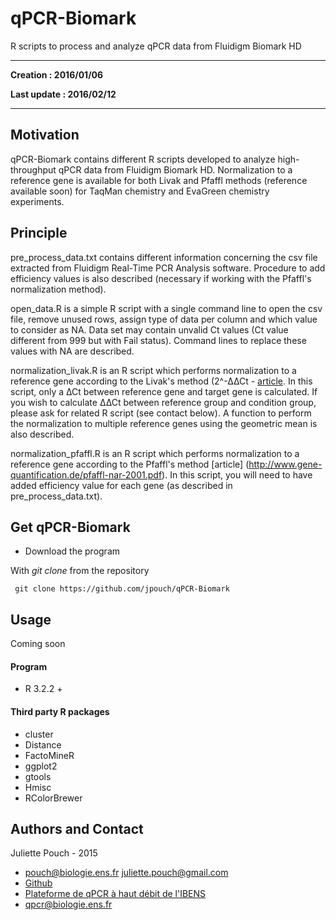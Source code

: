 # qPCR-Biomark
R scripts to process and analyze qPCR data from Fluidigm Biomark HD

---

**Creation : 2016/01/06**

**Last update : 2016/02/12**

---

## Motivation

qPCR-Biomark contains different R scripts developed to analyze high-throughput qPCR data from Fluidigm Biomark HD.
Normalization to a reference gene is available for both Livak and Pfaffl methods (reference available soon) for TaqMan chemistry and EvaGreen chemistry experiments.


## Principle

pre_process_data.txt contains different information concerning the csv file extracted from Fluidigm Real-Time PCR Analysis software. Procedure to add efficiency values is also described (necessary if working with the Pfaffl's normalization method).

open_data.R is a simple R script with a single command line to open the csv file, remove unused rows, assign type of data per column and which value to consider as NA. Data set may contain unvalid Ct values (Ct value different from 999 but with Fail status). Command lines to replace these values with NA are described.

normalization_livak.R is an R script which performs normalization to a reference gene according to the Livak's method (2^-∆∆Ct - [article](http://www.gene-quantification.de/livak-2001.pdf). In this script, only a ∆Ct between reference gene and target gene is calculated. If you wish to calculate ∆∆Ct between reference group and condition group, please ask for related R script (see contact below).
A function to perform the normalization to multiple reference genes using the geometric mean is also described.

normalization_pfaffl.R is an R script which performs normalization to a reference gene according to the Pfaffl's method [article] (http://www.gene-quantification.de/pfaffl-nar-2001.pdf). In this script, you will need to have added efficiency value for each gene (as described in pre_process_data.txt).

## Get qPCR-Biomark

* Download the program

With *git clone* from the repository
 
```	git clone https://github.com/jpouch/qPCR-Biomark```


## Usage

Coming soon

#### Program

* R 3.2.2 +

#### Third party R packages

* cluster
* Distance
* FactoMineR
* ggplot2
* gtools
* Hmisc
* RColorBrewer

## Authors and Contact

Juliette Pouch - 2015
* <pouch@biologie.ens.fr>  <juliette.pouch@gmail.com>
* [Github](https://github.com/jpouch)
* [Plateforme de qPCR à haut débit de l'IBENS](http://www.ibens.ens.fr/spip.php?rubrique46)
* <qpcr@biologie.ens.fr>
